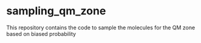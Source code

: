 # sampling_qm_zone
This repository contains the code to sample the molecules for the QM zone based on biased probability
